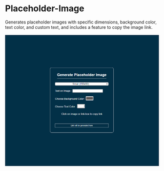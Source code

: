 # Placeholder-Image

Generates placeholder images with specific dimensions, background color, text color, and custom text, and includes a feature to copy the image link.
<br/>
<br/>
<img src="../../assets/Placeholder-Image.png" />
